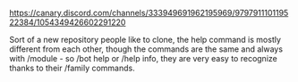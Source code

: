 https://canary.discord.com/channels/333949691962195969/979791110119522384/1054349426602291220

Sort of a new repository people like to clone, the help command is mostly different from each other, though the commands are the same and always with /module <command> - so /bot help or /help info, they are very easy to recognize thanks to their /family commands.
